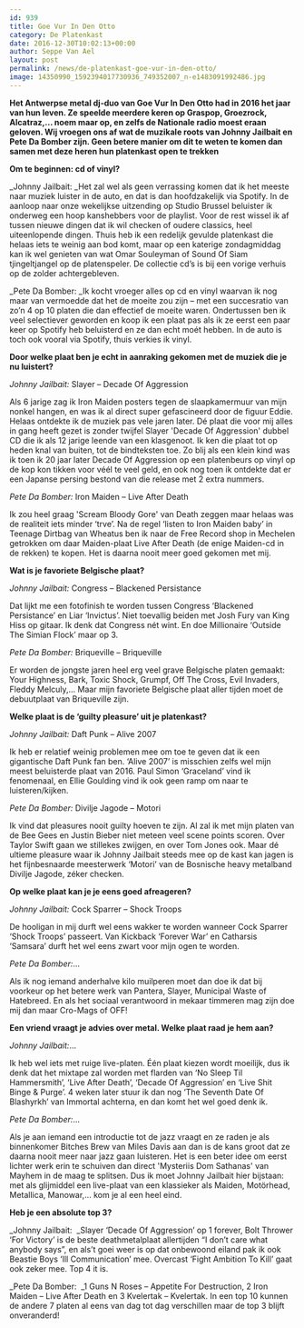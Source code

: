 ```yaml
---
id: 939
title: Goe Vur In Den Otto
category: De Platenkast
date: 2016-12-30T10:02:13+00:00
author: Seppe Van Ael
layout: post
permalink: /news/de-platenkast-goe-vur-in-den-otto/
image: 14350990_1592394017730936_749352007_n-e1483091992486.jpg
---
```

**Het Antwerpse metal dj-duo van Goe Vur In Den Otto had in 2016 het jaar van hun leven. Ze speelde meerdere keren op Graspop, Groezrock, Alcatraz,&#8230; noem maar op, en zelfs de Nationale radio moest eraan geloven. Wij vroegen ons af wat de muzikale roots van Johnny Jailbait en Pete Da Bomber zijn. Geen betere manier om dit te weten te komen dan samen met deze heren hun platenkast open te trekken**

**Om te beginnen: cd of vinyl?**

_Johnny Jailbait: _Het zal wel als geen verrassing komen dat ik het meeste naar muziek luister in de auto, en dat is dan hoofdzakelijk via Spotify. In de aanloop naar onze wekelijkse uitzending op Studio Brussel beluister ik onderweg een hoop kanshebbers voor de playlist. Voor de rest wissel ik af tussen nieuwe dingen dat ik wil checken of oudere classics, heel uiteenlopende dingen. Thuis heb ik een redelijk gevulde platenkast die helaas iets te weinig aan bod komt, maar op een katerige zondagmiddag kan ik wel genieten van wat Omar Souleyman of Sound Of Siam tjingeltjangel op de platenspeler. De collectie cd’s is bij een vorige verhuis op de zolder achtergebleven.

_Pete Da Bomber: _Ik kocht vroeger alles op cd en vinyl waarvan ik nog maar van vermoedde dat het de moeite zou zijn – met een succesratio van zo’n 4 op 10 platen die dan effectief de moeite waren. Ondertussen ben ik veel selectiever geworden en koop ik een plaat pas als ik ze eerst een paar keer op Spotify heb beluisterd en ze dan echt moét hebben. In de auto is toch ook vooral via Spotify, thuis verkies ik vinyl.

**Door welke plaat ben je echt in aanraking gekomen met de muziek die je nu luistert?**

_Johnny Jailbait:_ Slayer – Decade Of Aggression

Als 6 jarige zag ik Iron Maiden posters tegen de slaapkamermuur van mijn nonkel hangen, en was ik al direct super gefascineerd door de figuur Eddie. Helaas ontdekte ik de muziek pas vele jaren later. Dé plaat die voor mij alles in gang heeft gezet is zonder twijfel Slayer 'Decade Of Aggression' dubbel CD die ik als 12 jarige leende van een klasgenoot. Ik ken die plaat tot op heden knal van buiten, tot de bindteksten toe. Zo blij als een klein kind was ik toen ik 20 jaar later Decade Of Aggression op een platenbeurs op vinyl op de kop kon tikken voor véél te veel geld, en ook nog toen ik ontdekte dat er een Japanse persing bestond van die release met 2 extra nummers.

_Pete Da Bomber:_ Iron Maiden – Live After Death

Ik zou heel graag 'Scream Bloody Gore' van Death zeggen maar helaas was de realiteit iets minder ‘trve’. Na de regel ‘listen to Iron Maiden baby’ in Teenage Dirtbag van Wheatus ben ik naar de Free Record shop in Mechelen getrokken om daar Maiden-plaat Live After Death (de enige Maiden-cd in de rekken) te kopen. Het is daarna nooit meer goed gekomen met mij.

**Wat is je favoriete Belgische plaat?**

_Johnny Jailbait:_ Congress – Blackened Persistance

Dat lijkt me een fotofinish te worden tussen Congress ‘Blackened Persistance’ en Liar ‘Invictus’. Niet toevallig beiden met Josh Fury van King Hiss op gitaar. Ik denk dat Congress nét wint. En doe Millionaire ‘Outside The Simian Flock’ maar op 3.

_Pete Da Bomber:_ Briqueville – Briqueville

Er worden de jongste jaren heel erg veel grave Belgische platen gemaakt: Your Highness, Bark, Toxic Shock, Grumpf, Off The Cross, Evil Invaders, Fleddy Melculy,&#8230; Maar mijn favoriete Belgische plaat aller tijden moet de debuutplaat van Briqueville zijn.

**Welke plaat is de ‘guilty pleasure’ uit je platenkast?**

_Johnny Jailbait:_ Daft Punk – Alive 2007

Ik heb er relatief weinig problemen mee om toe te geven dat ik een gigantische Daft Punk fan ben. ‘Alive 2007’ is misschien zelfs wel mijn meest beluisterde plaat van 2016. Paul Simon ‘Graceland’ vind ik fenomenaal, en Ellie Goulding vind ik ook geen ramp om naar te luisteren/kijken.

_Pete Da Bomber:_ Divilje Jagode – Motori

Ik vind dat pleasures nooit guilty hoeven te zijn. Al zal ik met mijn platen van de Bee Gees en Justin Bieber niet meteen veel scene points scoren. Over Taylor Swift gaan we stillekes zwijgen, en over Tom Jones ook. Maar dé ultieme pleasure waar ik Johnny Jailbait steeds mee op de kast kan jagen is het fijnbesnaarde meesterwerk ‘Motori’ van de Bosnische heavy metalband Divilje Jagode, zéker checken.

**Op welke plaat kan je je eens goed afreageren?**

_Johnny Jailbait:_ Cock Sparrer – Shock Troops

De hooligan in mij durft wel eens wakker te worden wanneer Cock Sparrer ‘Shock Troops’ passeert. Van Kickback ‘Forever War’ en Catharsis ‘Samsara’ durft het wel eens zwart voor mijn ogen te worden.

_Pete Da Bomber:_&#8230;

Als ik nog iemand anderhalve kilo muilperen moet dan doe ik dat bij voorkeur op het betere werk van Pantera, Slayer, Municipal Waste of Hatebreed. En als het sociaal verantwoord in mekaar timmeren mag zijn doe mij dan maar Cro-Mags of OFF!

**Een vriend vraagt je advies over metal. Welke plaat raad je hem aan?**

_Johnny Jailbait:_&#8230;

Ik heb wel iets met ruige live-platen. Één plaat kiezen wordt moeilijk, dus ik denk dat het mixtape zal worden met flarden van ‘No Sleep Til Hammersmith’, ‘Live After Death’, ‘Decade Of Aggression’ en ‘Live Shit Binge & Purge’. 4 weken later stuur ik dan nog ‘The Seventh Date Of Blashyrkh’ van Immortal achterna, en dan komt het wel goed denk ik.

_Pete Da Bomber:_&#8230;

Als je aan iemand een introductie tot de jazz vraagt en ze raden je als binnenkomer Bitches Brew van Miles Davis aan dan is de kans groot dat ze daarna nooit meer naar jazz gaan luisteren. Het is een beter idee om eerst lichter werk erin te schuiven dan direct 'Mysteriis Dom Sathanas' van Mayhem in de maag te splitsen. Dus ik moet Johnny Jailbait hier bijstaan: met als glijmiddel een live-plaat van een klassieker als Maiden, Motörhead, Metallica, Manowar,&#8230; kom je al een heel eind.

**Heb je een absolute top 3?**

_Johnny Jailbait:  _Slayer ‘Decade Of Aggression’ op 1 forever, Bolt Thrower ‘For Victory’ is de beste deathmetalplaat allertijden &#8220;I don’t care what anybody says&#8221;, en als’t goei weer is op dat onbewoond eiland pak ik ook Beastie Boys ‘Ill Communication’ mee. Overcast ‘Fight Ambition To Kill’ gaat ook zeker mee. Top 4 it is.

_Pete Da Bomber:  _1 Guns N Roses – Appetite For Destruction, 2 Iron Maiden – Live After Death en 3 Kvelertak – Kvelertak. In een top 10 kunnen de andere 7 platen al eens van dag tot dag verschillen maar de top 3 blijft onveranderd!
